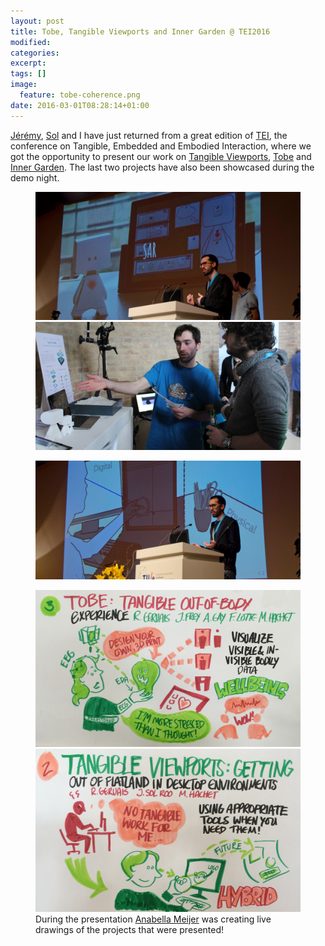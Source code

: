 ```yaml
---
layout: post
title: Tobe, Tangible Viewports and Inner Garden @ TEI2016
modified:
categories: 
excerpt:
tags: []
image:
  feature: tobe-coherence.png
date: 2016-03-01T08:28:14+01:00
---
```


[Jérémy](http://jfrey.info/), [Sol](http://people.bordeaux.inria.fr/jroo/) and I have just returned from a great edition of [TEI](http://tei-conf.org/16/), the conference on Tangible, Embedded and Embodied Interaction, where we got the opportunity to present our work on [Tangible Viewports](/projects/tangible-viewports/), [Tobe](/projects/tobe/) and [Inner Garden](/projects/inner-garden/). The last two projects have also been showcased during the demo night.

<figure class="half">
    <a href="/images/tobe-presentation-tei2016-crop.jpg"><img src="/images/tobe-presentation-tei2016-crop.jpg"></a>
    <a href="/images/tobe-demo-tei2016-crop.jpg"><img src="/images/tobe-demo-tei2016-crop.jpg"></a>
</figure>

<figure>
    <a href="/images/tports-presentation-tei2016-crop.jpg"><img src="/images/tports-presentation-tei2016-crop.jpg"></a>
</figure>

<figure class="half">
    <a href="/images/tobe-drawing-cropped.jpg"><img src="/images/tobe-drawing-cropped.jpg"></a>
    <a href="/images/tports-drawing-cropped.jpg"><img src="/images/tports-drawing-cropped.jpg"></a>
    <figcaption>During the presentation <a href="http://www.kanai.nl/">Anabella Meijer</a> was creating live drawings of the projects that were presented!</figcaption>
</figure>